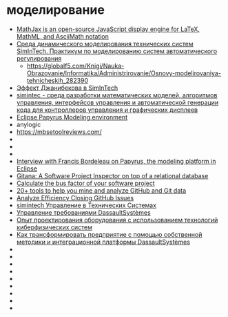 # моделирование

 * [MathJax is an open-source JavaScript display engine for LaTeX, MathML, and AsciiMath notation](https://github.com/mathjax/MathJax)
 * [Среда динамического моделирования технических систем SimInTech. Практикум по моделированию систем автоматического регулирования](https://www.litres.ru/book/aleksandr-schekaturo/sreda-dinamicheskogo-modelirovaniya-tehnicheskih-sist-27072024/)
	* https://globalf5.com/Knigi/Nauka-Obrazovanie/Informatika/Administrirovanie/Osnovy-modelirovaniya-tehnicheskih_282390
 * [Эффект Джанибекова в SimInTech](https://classmech.ru/blog/mechanics/cae/2022-12-04-simintech-janibekov/)
 * [simintec - среда разработки математических моделей, алгоритмов управления, интерфейсов управления и автоматической генерации кода для контроллеров управления и графических дисплеев](https://simintech.ru/)
 * [Eclipse Papyrus Modeling environment](https://www.eclipse.org/papyrus/)
 * anylogic
 * https://mbsetoolreviews.com/
 *
 *
 *
 * [Interview with Francis Bordeleau on Papyrus, the modeling platform in Eclipse](https://modeling-languages.com/francis-bordeleau-on-papyrus-modeling-eclipse/)
 * [Gitana: A Software Project Inspector on top of a relational database](https://livablesoftware.com/gitana-git-software-project-inspector-database/)
 * [Calculate the bus factor of your software project](https://livablesoftware.com/calculate-bus-factor-software-project/)
 * [20+ tools to help you mine and analyze GitHub and Git data](https://livablesoftware.com/tools-mine-analyze-github-git-software-data/)
 * [Analyze Efficiency Closing GitHub Issues](https://docs.linuxfoundation.org/lfx/insights/v1-deprecated/analyzing-the-data/analyze-efficiency-closing-github-issues)
 * [simintech Управление в Технических Системах](https://habr.com/ru/hub/analysis_design/)
 * [Управление требованиями DassaultSystèmes ](https://habr.com/ru/companies/ds/articles/534580/)
 * [Опыт проектирования оборудования с использованием технологий киберфизических систем](https://habr.com/ru/articles/651159/)
 * [Как трансформировать предприятие с помощью собственной методики и интеграционной платформы DassaultSystèmes](https://habr.com/ru/companies/ds/articles/532234/)
 * []()
 * []()
 * []()
 * []()
 * []()
 * []()
 * []()
 * []()
 * []()
